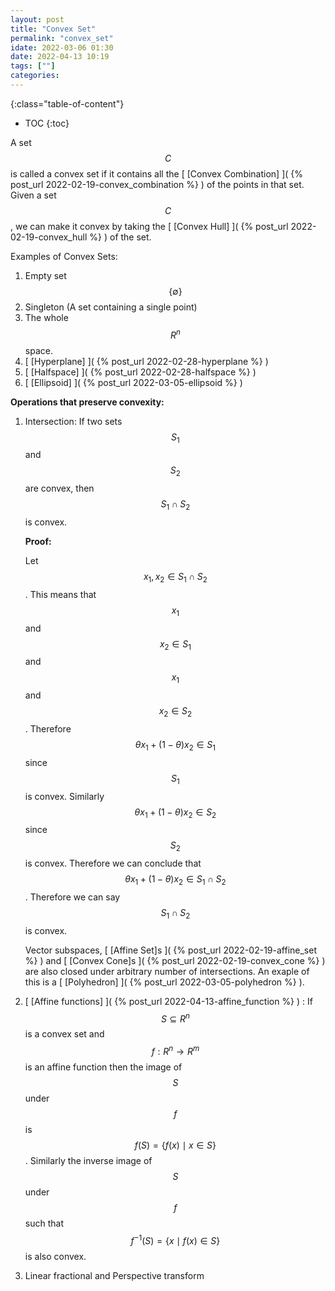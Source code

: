 ```yaml
--- 
layout: post 
title: "Convex Set" 
permalink: "convex_set"
idate: 2022-03-06 01:30
date: 2022-04-13 10:19
tags: [""] 
categories: 
---
```


{:class="table-of-content"}
* TOC 
{:toc}

A set $$C$$ is called a convex set if it contains all the [ [Convex Combination]
]( {% post_url 2022-02-19-convex_combination %} ) of the points in that set.
Given a set $$C$$, we can make it convex by taking the [ [Convex Hull] ]( {%
post_url 2022-02-19-convex_hull %} ) of the set.

Examples of Convex Sets:
1. Empty set $$\{\emptyset \}$$ 
2. Singleton (A set containing a single point)
3. The whole $$R^n$$ space.
4. [ [Hyperplane] ]( {% post_url 2022-02-28-hyperplane %} )
5. [ [Halfspace] ]( {% post_url 2022-02-28-halfspace %} )
6. [ [Ellipsoid] ]( {% post_url 2022-03-05-ellipsoid %} )

**Operations that preserve convexity:**
1. Intersection: If two sets $$S_1$$ and $$S_2$$ are convex, then $$S_1 \cap
   S_2$$ is convex.
   
   **Proof:**
   
   Let $$x_1, x_2 \in S_1 \cap S_2$$. This means that $$x_1$$ and $$x_2 \in
   S_1$$ and $$x_1$$ and $$x_2 \in S_2$$. Therefore $$\theta x_1 + (1-\theta)
   x_2 \in S_1$$ since $$S_1$$ is convex. Similarly $$\theta x_1 + (1-\theta)
   x_2 \in S_2$$ since $$S_2$$ is convex. Therefore we can conclude that
   $$\theta x_1 + (1-\theta) x_2 \in S_1\cap S_2$$. Therefore we can say $$S_1
   \cap S_2$$ is convex.

   Vector subspaces, [ [Affine Set]s ]( {% post_url 2022-02-19-affine_set %} )
   and [ [Convex Cone]s ]( {% post_url 2022-02-19-convex_cone %} ) are also
   closed under arbitrary number of intersections. An exaple of this is a [
   [Polyhedron] ]( {% post_url 2022-03-05-polyhedron %} ).

2. [ [Affine functions] ]( {% post_url 2022-04-13-affine_function %} ) : If $$S
   \subseteq R^n$$ is a convex set and $$f:R^n \rightarrow R^m$$ is an affine
   function then the image of $$S$$ under $$f$$ is $$f(S) = \{ f(x) \mid x \in S
   \}$$. Similarly the inverse image of $$S$$ under $$f$$ such that $$f^{-1}(S)
   = \{ x \mid f(x) \in S\}$$ is also convex.

3. Linear fractional and Perspective transform

